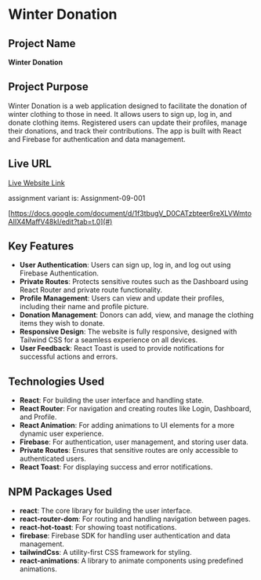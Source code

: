 # Winter Donation

## Project Name

**Winter Donation**

## Project Purpose

Winter Donation is a web application designed to facilitate the donation of winter clothing to those in need. It allows users to sign up, log in, and donate clothing items. Registered users can update their profiles, manage their donations, and track their contributions. The app is built with React and Firebase for authentication and data management.

## Live URL

[Live Website Link](#)

assignment variant is: Assignment-09-001

[https://docs.google.com/document/d/1f3tbugV_D0CATzbteer6reXLVWmtoAIIX4MaffV48kI/edit?tab=t.0](#)

## Key Features

- **User Authentication**: Users can sign up, log in, and log out using Firebase Authentication.
- **Private Routes**: Protects sensitive routes such as the Dashboard using React Router and private route functionality.
- **Profile Management**: Users can view and update their profiles, including their name and profile picture.
- **Donation Management**: Donors can add, view, and manage the clothing items they wish to donate.
- **Responsive Design**: The website is fully responsive, designed with Tailwind CSS for a seamless experience on all devices.
- **User Feedback**: React Toast is used to provide notifications for successful actions and errors.

## Technologies Used

- **React**: For building the user interface and handling state.
- **React Router**: For navigation and creating routes like Login, Dashboard, and Profile.
- **React Animation**: For adding animations to UI elements for a more dynamic user experience.
- **Firebase**: For authentication, user management, and storing user data.
- **Private Routes**: Ensures that sensitive routes are only accessible to authenticated users.
- **React Toast**: For displaying success and error notifications.

## NPM Packages Used

- **react**: The core library for building the user interface.
- **react-router-dom**: For routing and handling navigation between pages.
- **react-hot-toast**: For showing toast notifications.
- **firebase**: Firebase SDK for handling user authentication and data management.
- **tailwindCss**: A utility-first CSS framework for styling.
- **react-animations**: A library to animate components using predefined animations.
